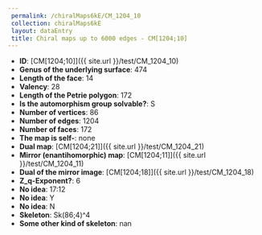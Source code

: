 ```yaml
--- 
 permalink: /chiralMaps6kE/CM_1204_10 
 collection: chiralMaps6kE
 layout: dataEntry
 title: Chiral maps up to 6000 edges - CM[1204;10]
---
```


- **ID**: [CM[1204;10]]({{ site.url }}/test/CM_1204_10)
- **Genus of the underlying surface**: 474
- **Length of the face**: 14
- **Valency**: 28
- **Length of the Petrie polygon**: 172
- **Is the automorphism group solvable?**: S
- **Number of vertices**: 86
- **Number of edges**: 1204
- **Number of faces**: 172
- **The map is self-**: none
- **Dual map**: [CM[1204;21]]({{ site.url }}/test/CM_1204_21)
- **Mirror (enantihomorphic) map**: [CM[1204;11]]({{ site.url }}/test/CM_1204_11)
- **Dual of the mirror image**: [CM[1204;18]]({{ site.url }}/test/CM_1204_18)
- **Z_q-Exponent?**: 6
- **No idea**:  17:12
- **No idea**: Y
- **No idea**: N
- **Skeleton**: Sk(86;4)^4
- **Some other kind of skeleton**: nan
